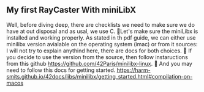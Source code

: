 ## My first RayCaster With miniLibX
Well, before diving deep, there are checklists we need to make sure we do have at out disposal and as usal, we use C.
📎Let's make sure the miniLibx is installed and working properly.
As stated in th pdf guide, we can either use minilibx version avialable on the operating system (imac) or from it sources: I will not try to explain anythind here, there are docs for both
choices.
  🥇 If you decide to use the version from the source, then follow instaructions from this github  https://github.com/42Paris/minilibx-linux.
  🥈 And you may need to follow this docs for getting started. https://harm-smits.github.io/42docs/libs/minilibx/getting_started.html#compilation-on-macos
